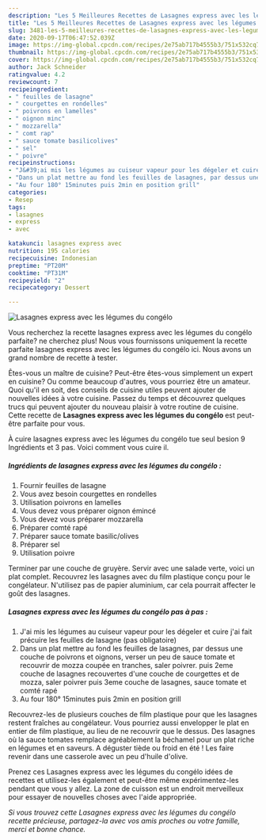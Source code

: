 ```yaml
---
description: "Les 5 Meilleures Recettes de Lasagnes express avec les légumes du congélo"
title: "Les 5 Meilleures Recettes de Lasagnes express avec les légumes du congélo"
slug: 3481-les-5-meilleures-recettes-de-lasagnes-express-avec-les-legumes-du-congelo
date: 2020-09-17T06:47:52.039Z
image: https://img-global.cpcdn.com/recipes/2e75ab717b4555b3/751x532cq70/lasagnes-express-avec-les-legumes-du-congelo-photo-principale-de-la-recette.jpg
thumbnail: https://img-global.cpcdn.com/recipes/2e75ab717b4555b3/751x532cq70/lasagnes-express-avec-les-legumes-du-congelo-photo-principale-de-la-recette.jpg
cover: https://img-global.cpcdn.com/recipes/2e75ab717b4555b3/751x532cq70/lasagnes-express-avec-les-legumes-du-congelo-photo-principale-de-la-recette.jpg
author: Jack Schneider
ratingvalue: 4.2
reviewcount: 7
recipeingredient:
- " feuilles de lasagne"
- " courgettes en rondelles"
- " poivrons en lamelles"
- " oignon minc"
- " mozzarella"
- " comt rap"
- " sauce tomate basilicolives"
- " sel"
- " poivre"
recipeinstructions:
- "J&#39;ai mis les légumes au cuiseur vapeur pour les dégeler et cuire j&#39;ai fait précuire les feuilles de lasagne (pas obligatoire)"
- "Dans un plat mettre au fond les feuilles de lasagnes, par dessus une couche de poivrons et oignons, verser un peu de sauce tomate et recouvrir de mozza coupée en tranches, saler poivrer. puis 2eme couche de lasagnes recouvertes d&#39;une couche de courgettes et de mozza, saler poivrer puis 3eme couche de lasagnes, sauce tomate et comté rapé"
- "Au four 180° 15minutes puis 2min en position grill"
categories:
- Resep
tags:
- lasagnes
- express
- avec

katakunci: lasagnes express avec 
nutrition: 195 calories
recipecuisine: Indonesian
preptime: "PT20M"
cooktime: "PT31M"
recipeyield: "2"
recipecategory: Dessert

---
```



![Lasagnes express avec les légumes du congélo](https://img-global.cpcdn.com/recipes/2e75ab717b4555b3/751x532cq70/lasagnes-express-avec-les-legumes-du-congelo-photo-principale-de-la-recette.jpg)

Vous recherchez la recette lasagnes express avec les légumes du congélo parfaite? ne cherchez plus! Nous vous fournissons uniquement la recette parfaite lasagnes express avec les légumes du congélo ici. Nous avons un grand nombre de recette à tester.

Êtes-vous un maître de cuisine? Peut-être êtes-vous simplement un expert en cuisine? Ou comme beaucoup d'autres, vous pourriez être un amateur. Quoi qu'il en soit, des conseils de cuisine utiles peuvent ajouter de nouvelles idées à votre cuisine. Passez du temps et découvrez quelques trucs qui peuvent ajouter du nouveau plaisir à votre routine de cuisine. Cette recette de <strong> Lasagnes express avec les légumes du congélo </strong> est peut-être parfaite pour vous.

<!--inarticleads1-->

À cuire lasagnes express avec les légumes du congélo tue seul besion 9 Ingrédients et 3 pas. Voici comment vous cuire il.

##### Ingrédients de lasagnes express avec les légumes du congélo :

1. Fournir  feuilles de lasagne
1. Vous avez besoin  courgettes en rondelles
1. Utilisation  poivrons en lamelles
1. Vous devez vous préparer  oignon émincé
1. Vous devez vous préparer  mozzarella
1. Préparer  comté rapé
1. Préparer  sauce tomate basilic/olives
1. Préparer  sel
1. Utilisation  poivre


Terminer par une couche de gruyère. Servir avec une salade verte, voici un plat complet. Recouvrez les lasagnes avec du film plastique conçu pour le congélateur. N&#39;utilisez pas de papier aluminium, car cela pourrait affecter le goût des lasagnes. 

<!--inarticleads2-->

##### Lasagnes express avec les légumes du congélo pas à pas :

1. J&#39;ai mis les légumes au cuiseur vapeur pour les dégeler et cuire j&#39;ai fait précuire les feuilles de lasagne (pas obligatoire)
1. Dans un plat mettre au fond les feuilles de lasagnes, par dessus une couche de poivrons et oignons, verser un peu de sauce tomate et recouvrir de mozza coupée en tranches, saler poivrer. puis 2eme couche de lasagnes recouvertes d&#39;une couche de courgettes et de mozza, saler poivrer puis 3eme couche de lasagnes, sauce tomate et comté rapé
1. Au four 180° 15minutes puis 2min en position grill


Recouvrez-les de plusieurs couches de film plastique pour que les lasagnes restent fraîches au congélateur. Vous pourriez aussi envelopper le plat en entier de film plastique, au lieu de ne recouvrir que le dessus. Des lasagnes où la sauce tomates remplace agréablement la béchamel pour un plat riche en légumes et en saveurs. A déguster tiède ou froid en été ! Les faire revenir dans une casserole avec un peu d&#39;huile d&#39;olive. 

<!--inarticleads1-->

<p>
Prenez ces Lasagnes express avec les légumes du congélo idées de recettes et utilisez-les également et peut-être même expérimentez-les pendant que vous y allez. La zone de cuisson est un endroit merveilleux pour essayer de nouvelles choses avec l'aide appropriée.
</p>

<p>
<i>Si vous trouvez cette Lasagnes express avec les légumes du congélo recette précieuse, partagez-la avec vos amis proches ou votre famille, merci et bonne chance.</i>
</p>
